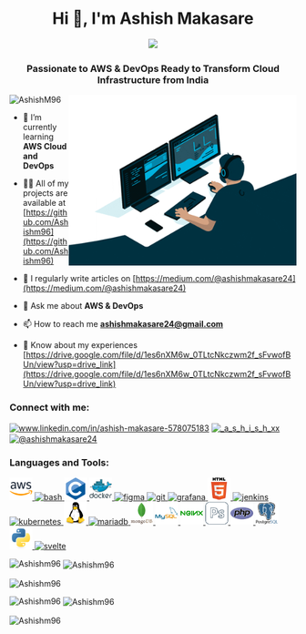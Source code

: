 <h1 align="center">Hi 👋, I'm Ashish Makasare</h1>
<div align="center"> <img src="https://raw.githubusercontent.com/Ashishm96/Ashishm96/main/"> </div>
<h3 align="center">Passionate to AWS & DevOps Ready to Transform Cloud Infrastructure from India</h3>
<img align="right" alt="Coding" width="400" src="https://raw.githubusercontent.com/Ashishm96/Ashishm96/main/giphy.gif">

<p align="left"> <img src="https://komarev.com/ghpvc/?username=AshishM96&label=Profile%20views&color=0e75b6&style=flat" alt="AshishM96" /> </p>


- 🌱 I’m currently learning **AWS Cloud and DevOps**

- 👨‍💻 All of my projects are available at [https://github.com/Ashishm96](https://github.com/Ashishm96)

- 📝 I regularly write articles on [https://medium.com/@ashishmakasare24](https://medium.com/@ashishmakasare24)

- 💬 Ask me about **AWS & DevOps**

- 📫 How to reach me **ashishmakasare24@gmail.com**

- 📄 Know about my experiences [https://drive.google.com/file/d/1es6nXM6w_0TLtcNkczwm2f_sFvwofBUn/view?usp=drive_link](https://drive.google.com/file/d/1es6nXM6w_0TLtcNkczwm2f_sFvwofBUn/view?usp=drive_link)

<h3 align="left">Connect with me:</h3>
<p align="left">
<a href="https://linkedin.com/in/www.linkedin.com/in/ashish-makasare-578075183" target="blank"><img align="center" src="https://raw.githubusercontent.com/rahuldkjain/github-profile-readme-generator/master/src/images/icons/Social/linked-in-alt.svg" alt="www.linkedin.com/in/ashish-makasare-578075183" height="30" width="40" /></a>
<a href="https://instagram.com/_a_s_h_i_s_h_xx" target="blank"><img align="center" src="https://raw.githubusercontent.com/rahuldkjain/github-profile-readme-generator/master/src/images/icons/Social/instagram.svg" alt="_a_s_h_i_s_h_xx" height="30" width="40" /></a>
<a href="https://medium.com/@ashishmakasare24" target="blank"><img align="center" src="https://raw.githubusercontent.com/rahuldkjain/github-profile-readme-generator/master/src/images/icons/Social/medium.svg" alt="@ashishmakasare24" height="30" width="40" /></a>
</p>

<h3 align="left">Languages and Tools:</h3>
<p align="left"> <a href="https://aws.amazon.com" target="_blank" rel="noreferrer"> <img src="https://raw.githubusercontent.com/devicons/devicon/master/icons/amazonwebservices/amazonwebservices-original-wordmark.svg" alt="aws" width="40" height="40"/> </a> <a href="https://www.gnu.org/software/bash/" target="_blank" rel="noreferrer"> <img src="https://www.vectorlogo.zone/logos/gnu_bash/gnu_bash-icon.svg" alt="bash" width="40" height="40"/> </a> <a href="https://www.cprogramming.com/" target="_blank" rel="noreferrer"> <img src="https://raw.githubusercontent.com/devicons/devicon/master/icons/c/c-original.svg" alt="c" width="40" height="40"/> </a> <a href="https://www.docker.com/" target="_blank" rel="noreferrer"> <img src="https://raw.githubusercontent.com/devicons/devicon/master/icons/docker/docker-original-wordmark.svg" alt="docker" width="40" height="40"/> </a> <a href="https://www.figma.com/" target="_blank" rel="noreferrer"> <img src="https://www.vectorlogo.zone/logos/figma/figma-icon.svg" alt="figma" width="40" height="40"/> </a> <a href="https://git-scm.com/" target="_blank" rel="noreferrer"> <img src="https://www.vectorlogo.zone/logos/git-scm/git-scm-icon.svg" alt="git" width="40" height="40"/> </a> <a href="https://grafana.com" target="_blank" rel="noreferrer"> <img src="https://www.vectorlogo.zone/logos/grafana/grafana-icon.svg" alt="grafana" width="40" height="40"/> </a> <a href="https://www.w3.org/html/" target="_blank" rel="noreferrer"> <img src="https://raw.githubusercontent.com/devicons/devicon/master/icons/html5/html5-original-wordmark.svg" alt="html5" width="40" height="40"/> </a> <a href="https://www.jenkins.io" target="_blank" rel="noreferrer"> <img src="https://www.vectorlogo.zone/logos/jenkins/jenkins-icon.svg" alt="jenkins" width="40" height="40"/> </a> <a href="https://kubernetes.io" target="_blank" rel="noreferrer"> <img src="https://www.vectorlogo.zone/logos/kubernetes/kubernetes-icon.svg" alt="kubernetes" width="40" height="40"/> </a> <a href="https://www.linux.org/" target="_blank" rel="noreferrer"> <img src="https://raw.githubusercontent.com/devicons/devicon/master/icons/linux/linux-original.svg" alt="linux" width="40" height="40"/> </a> <a href="https://mariadb.org/" target="_blank" rel="noreferrer"> <img src="https://www.vectorlogo.zone/logos/mariadb/mariadb-icon.svg" alt="mariadb" width="40" height="40"/> </a> <a href="https://www.mongodb.com/" target="_blank" rel="noreferrer"> <img src="https://raw.githubusercontent.com/devicons/devicon/master/icons/mongodb/mongodb-original-wordmark.svg" alt="mongodb" width="40" height="40"/> </a> <a href="https://www.mysql.com/" target="_blank" rel="noreferrer"> <img src="https://raw.githubusercontent.com/devicons/devicon/master/icons/mysql/mysql-original-wordmark.svg" alt="mysql" width="40" height="40"/> </a> <a href="https://www.nginx.com" target="_blank" rel="noreferrer"> <img src="https://raw.githubusercontent.com/devicons/devicon/master/icons/nginx/nginx-original.svg" alt="nginx" width="40" height="40"/> </a> <a href="https://www.photoshop.com/en" target="_blank" rel="noreferrer"> <img src="https://raw.githubusercontent.com/devicons/devicon/master/icons/photoshop/photoshop-line.svg" alt="photoshop" width="40" height="40"/> </a> <a href="https://www.php.net" target="_blank" rel="noreferrer"> <img src="https://raw.githubusercontent.com/devicons/devicon/master/icons/php/php-original.svg" alt="php" width="40" height="40"/> </a> <a href="https://www.postgresql.org" target="_blank" rel="noreferrer"> <img src="https://raw.githubusercontent.com/devicons/devicon/master/icons/postgresql/postgresql-original-wordmark.svg" alt="postgresql" width="40" height="40"/> </a> <a href="https://www.python.org" target="_blank" rel="noreferrer"> <img src="https://raw.githubusercontent.com/devicons/devicon/master/icons/python/python-original.svg" alt="python" width="40" height="40"/> </a> <a href="https://svelte.dev" target="_blank" rel="noreferrer"> <img src="https://upload.wikimedia.org/wikipedia/commons/1/1b/Svelte_Logo.svg" alt="svelte" width="40" height="40"/> </a> </p>

<p><img align="left" src="https://github-readme-stats.vercel.app/api/top-langs?username=Ashishm96&show_icons=true&locale=en&layout=compact" alt="Ashishm96" /></p>

<p>&nbsp;<img align="center" src="https://github-readme-stats.vercel.app/api?username=Ashishm96&show_icons=true&locale=en" alt="Ashishm96" /></p>

<p><img align="center" src="https://github-readme-streak-stats.herokuapp.com/?user=Ashishm96&" alt="Ashishm96" /></p>

<p><img align="left" src="https://github-readme-stats.vercel.app/api/top-langs?username=Ashishm96&show_icons=true&locale=en&layout=compact" alt="Ashishm96" /></p>

<p>&nbsp;<img align="center" src="https://github-readme-stats.vercel.app/api?username=Ashishm96&show_icons=true&locale=en" alt="Ashishm96" /></p>

<p><img align="center" src="https://github-readme-streak-stats.herokuapp.com/?user=Ashishm96&" alt="Ashishm96" /></p>

